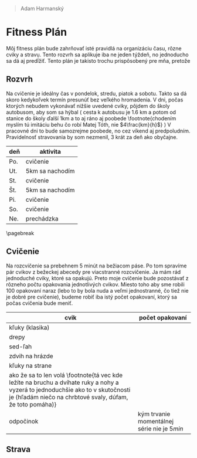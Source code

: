 > Adam Harmanský

# Fitness Plán

Môj fitness plán bude zahrňovať isté pravidlá na organizáciu času, rôzne cviky a stravu. Tento rozvrh sa aplikuje iba ne jeden týždeň, no jednoducho sa dá aj predĺžiť. Tento plán je takisto trochu prispôsobený pre mňa, pretože

## Rozvrh

Na cvičenie je ideálny čas v pondelok, stredu, piatok a sobotu. Takto sa dá skoro kedykoľvek termín presunúť bez veľkého hromadenia. V dni, počas ktorých nebudem vykonávať nižšie uvedené cviky, pôjdem do školy autobusom, aby som sa hýbal ( cesta k autobusu je 1.6 km a potom od stanice do školy ďalší 1km a to aj ráno aj poobede \footnote{chodením myslím tú imitáciu behu čo robí Matej Tóth, nie  $4\frac{km}{h}$} ) V pracovné dni to bude samozrejme poobede, no cez víkend aj predpoludním. Pravidelnosť stravovania by som nezmenil, 3 krát za deň ako obyčajne.


deň | aktivita
--- | ---
Po. | cvičenie
Ut. | 5km sa nachodím
St. | cvičenie
Št. | 5km sa nachodím
Pi. | cvičenie
So. | cvičenie
Ne. | prechádzka

\pagebreak

## Cvičenie

Na rozcvičenie sa prebehnem 5 minút na bežiacom páse. Po tom spravíme pár cvikov z bežeckej abecedy pre viacstranné rozcvičenie.
Ja mám rád jednoduché cviky, ktoré sa opakujú. Preto moje cvičenie bude pozostávať z rôzneho počtu opakovania jednotlivých cvikov. Miesto toho aby sme robili 100 opakovaní naraz (lebo to by bola nuda a veľmi jednostranné, čo tiež nie je dobré pre cvičenie), budeme robiť iba istý počet opakovaní, ktorý sa počas cvičenia bude meniť.

cvik | počet opakovaní
--- | ---
kľuky (klasika) | 
drepy           | 
sed-ľah         | 
zdvih na hrázde | 
kľuky na strane | 
ako že sa to len volá \footnote{tá vec kde ležíte na bruchu a dvíhate ruky a nohy a vyzerá to jednoduchšie ako to v skutočnosti je (hľadám niečo na chrbtové svaly, dúfam, že toto pomáha)} | 
odpočinok | kým trvanie momentálnej série nie je $5 min$

## Strava
